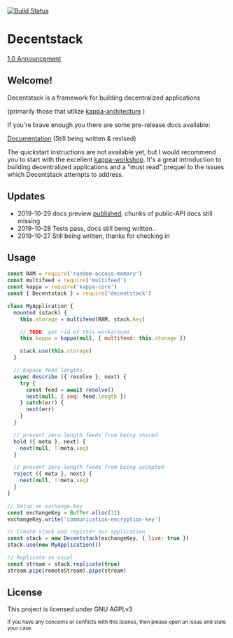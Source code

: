 [![Build Status](https://travis-ci.org/decentstack/decentstack.svg?branch=master)](https://travis-ci.org/decentstack/decentstack)

Decentstack
=================

[1.0 Announcement](https://github.com/decentstack/decentstack/issues/2)

## Welcome!

Decentstack is a framework for building decentralized
applications

(primarily those that utilize [kappa-architecture](https://github.com/kappa-db/) )

If you're brave enough you there are some pre-release docs available:

[Documentation](https://decentstack.org) (Still being written & revised)

The quickstart instructions are not available yet, but I would recommend you to
start with the excellent [kappa-workshop](https://noffle.github.io/kappa-arch-workshop/build/01.html). It's a great introduction to building decentralized applications and a "must read" prequel to the issues which Decentstack attempts
to address.

## Updates

- 2019-10-29 docs preview [published](https://decentstack.org). chunks of public-API docs still missing
- 2019-10-28 Tests pass, docs still being written..
- 2019-10-27 Still being written, thanks for checking in


## Usage

```js
const RAM = require('random-access-memory')
const multifeed = require('multifeed')
const kappa = require('kappa-core')
const { Decentstack } = require('decentstack')

class MyApplication {
  mounted (stack) {
    this.storage = multifeed(RAM, stack.key)

    // TODO: get rid of this workaround
    this.kappa = kappa(null, { multifeed: this.storage })

    stack.use(this.storage)
  }

  // Expose feed lengths
  async describe ({ resolve }, next) {
    try {
      const feed = await resolve()
      next(null, { seq: feed.length })
    } catch(err) {
      next(err)
    }
  }

  // prevent zero-length feeds from being shared
  hold ({ meta }, next) {
    next(null, !!meta.seq)
  }

  // prevent zero-length feeds from being accepted
  reject ({ meta }, next) {
    next(null, !!meta.seq)
  }
}

// Setup an exchange-key
const exchangeKey = Buffer.alloc(32)
exchangeKey.write('communication-encryption-key')

// Create stack and register our application
const stack = new Decentstack(exchangeKey, { live: true })
stack.use(new MyApplication())

// Replicate as usual
const stream = stack.replicate(true)
stream.pipe(remoteStream).pipe(stream)

```

## License

This project is licensed under GNU AGPLv3

<sup>If you have any concerns or conflicts with this license, then please open an issue and
state your case.</sup>
